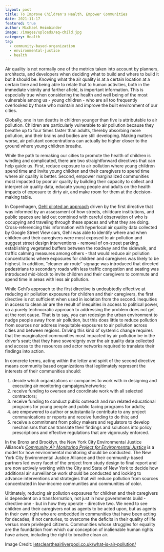 ```yaml
---
layout: post
title: To Improve Children's Health, Empower Communities
date: 2021-11-17
featured: true
author: Michael Heimbinder
image: /images/uploads/aq-child.jpg
category: Health
tag:
  - community-based-organization
  - environmental-justice
  - health
---
```

Air quality is not normally one of the metrics taken into account by planners, architects, and developers when deciding what to build and where to build it but it should be. Knowing what the air quality is at a certain location at a certain time and being able to relate that to human activities, both in the immediate vicinity and farther afield, is important information. This is especially true when considering the health and well being of the most vulnerable among us - young children - who are all too frequently overlooked by those who maintain and improve the built environment of our cities.

Globally, one in ten deaths in children younger than five is attributable to air pollution. Children are particularly vulnerable to air pollution because they breathe up to four times faster than adults, thereby absorbing more pollution, and their brains and bodies are still developing. Making matters worse, air pollutant concentrations can actually be higher closer to the ground where young children breathe. 

While the path to remaking our cities to promote the health of children is winding and complicated, there are two straightforward directives that can help guide us. First, reduce exposure to air pollution where young children spend time and invite young children and their caregivers to spend time where air quality is better. Second, empower marginalized communities most impacted by poor air quality by building their capacity to collect and interpret air quality data, educate young people and adults on the health impacts of exposure to dirty air, and make room for them at the decision-making table. 

In Copenhagen, [Gehl piloted an approach](https://gehlpeople.com/projects/air-quality-copenhagen/) driven by the first directive that was informed by an assessment of how streets, childcare institutions, and public spaces are laid out combined with careful observation of who is occupying and traveling through these spaces and what they are doing. Cross-referencing this information with hyperlocal air quality data collected by Google Street View cars, Gehl was able to identify where and when children and their caregivers were most exposed to air pollution and suggest street design interventions - removal of on-street parking, establishing vegetated buffers between the roadway and the sidewalk, and traffic calming measures among others - that would reduce air pollution concentrations where exposures for children and caregivers was likely to be highest. In addition, “cleaner air route” signage was introduced that directed pedestrians to secondary roads with less traffic congestion and seating was introduced mid-block to invite children and their caregivers to commute and spend time in areas with less air pollution.

While Gehl’s approach to the first directive is undoubtedly effective at reducing air pollution exposures for children and their caregivers, the first directive is not sufficient when used in isolation from the second. Inequities in access to clean air are the result of inequities in access to political power, so a purely technocratic approach to addressing the problem does not get at the root cause. That is to say, you can redesign the urban environment to nudge people away from air pollution, but this does little to reduce pollution from sources nor address inequitable exposures to air pollution across cities and between regions. Driving this kind of systemic change requires that the marginalized communities most impacted by air pollution be in the driver’s seat; that they have sovereignty over the air quality data collected and access to the resources and actor networks required to translate their findings into action.

In concrete terms, acting within the letter and spirit of the second directive means community based organizations that legitimately represent the interests of their communities should: 

1. decide which organizations or companies to work with in designing and executing air monitoring campaigns/networks;
2. receive funding to oversee and coordinate work with all selected contractors;
3. receive funding to conduct public outreach and run related educational programs for young people and public facing programs for adults;
4. are empowered to author or substantially contribute to any project communications or reports and receive funding to do this; and 
5. receive a commitment from policy makers and regulators to develop mechanisms that can translate their findings and solutions into policy prescriptions and effective regulations that are vigorously enforced.

In the Bronx and Brooklyn, the New York City Environmental Justice Alliance’s *[Community Air Monitoring Project for Environmental Justice](https://www.habitatmap.org/blog/nyc-community-organizations-use-aircasting-to-study-hyperlocal-air-quality-1)* is a model for how environmental monitoring should be conducted. The New York City Environmental Justice Alliance and their community-based partners led every facet of the project from study design to final report and are now actively working with the City and State of New York to decide how additional air surveillance work should be conducted and looking to advance interventions and strategies that will reduce pollution from sources concentrated in low-income communities and communities of color. 

Ultimately, reducing air pollution exposures for children and their caregivers is dependent on a transformation, not just in how governments build - directive one - but in how they operate - directive two.  We need to see children and their caregivers not as agents to be acted upon, but as agents in their own right who are embedded in communities that have been acting for decades, if not centuries, to overcome the deficits in their quality of life versus more privileged citizens.  Communities whose struggles for equality are the foundation from which our conception of inalienable human rights have arisen, including the right to breathe clean air.

Image Credit: [letscleartheairliverpool.co.uk/what-is-air-pollution/](https://letscleartheairliverpool.co.uk/what-is-air-pollution/)